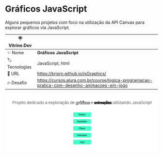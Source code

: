 # Gráficos JavaScript

Alguns pequenos projetos com foco na utilização da API Canvas para explorar gráficos via JavaScript.

| :placard: Vitrine.Dev ||
| ------------- | --- |
| :sparkles: Nome | **Gráficos JavaScript**
| :label: Tecnologias | JavaScript, html
| :rocket: URL | https://krjorn.github.io/jsGraphics/
| :fire: Desafio | https://cursos.alura.com.br/course/logica-programacao-pratica-com-desenho-animacoes-em-jogo

![Imagem do projeto](img/project.png#vitrinedev)
